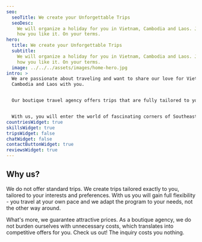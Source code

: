 ```yaml
---
seo:
  seoTitle: We create your Unforgettable Trips
  seoDesc:
    We will organize a holiday for you in Vietnam, Cambodia and Laos. Just
    how you like it. On your terms.
hero:
  title: We create your Unforgettable Trips
  subtitle:
    We will organize a holiday for you in Vietnam, Cambodia and Laos. Just
    how you like it. On your terms.
  image: ../../../assets/images/home-hero.jpg
intro: >
  We are passionate about traveling and want to share our love for Vietnam,
  Cambodia and Laos with you.


  Our boutique travel agency offers trips that are fully tailored to your needs, exceeding the standards of what is available in mass travel agencies.


  With us, you will enter the world of fascinating corners of Southeast Asia, where you will experience true local culture and experience unforgettable adventures.
countriesWidget: true
skillsWidget: true
tripsWidget: false
chatWidget: false
contactButtonWidget: true
reviewsWidget: true
---
```


## Why us?

We do not offer standard trips. We create trips tailored exactly to you, tailored to your interests and preferences. With us you will gain full flexibility - you travel at your own pace and we adapt the program to your needs, not the other way around.

What's more, we guarantee attractive prices. As a boutique agency, we do not burden ourselves with unnecessary costs, which translates into competitive offers for you. Check us out! The inquiry costs you nothing.
